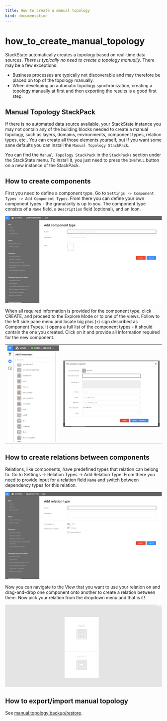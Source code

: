 ```yaml
---
title: How to create a manual topology
kind: documentation
---
```


# how\_to\_create\_manual\_topology

StackState automatically creates a topology based on real-time data sources. _There is typically no need to create a topology manually_. There may be a few exceptions:

* Business processes are typically not discoverable and may therefore be placed on top of the topology manually.
* When developing an automatic topology synchronization, creating a topology manually at first and then exporting the results is a good first step.

## Manual Topology StackPack

If there is no automated data source available, your StackState instance you may not contain any of the building blocks needed to create a manual topology, such as layers, domains, environments, component types, relation types, etc.. You can create all those elements yourself, but if you want some sane defaults you can install the `Manual Topology StackPack`.

You can find the `Manual Topology StackPack` in the `StackPacks` section under the StackState menu. To install it, you just need to press the `INSTALL` button on a new instance of the StackPack.

## How to create components

First you need to define a component type. Go to `Settings -> Component Types -> Add Component Types`. From there you can define your own component types - the granularity is up to you. The component type consists of a `Name` field, a `Description` field \(optional\), and an Icon.

![Add component type screen](../.gitbook/assets/add_comp_type.png)

When all required information is provided for the component type, click CREATE, and proceed to the Explore Mode or to one of the views. Follow to the left side pane menu and locate big plus \(`+`\) sign described as Component Types. It opens a full list of the component types - it should contain the one you created. Click on it and provide all information required for the new component.

|  |  |
| :---: | :---: |
| ![Component Types list](../.gitbook/assets/plus_list.png) | ![New component](../.gitbook/assets/new_component.png) |

## How to create relations between components

Relations, like components, have predefined types that relation can belong to. Go to Settings -&gt; Relation Types -&gt; Add Relation Type. From there you need to provide input for a relation field `Name` and switch between dependency types for this relation.

![Add relation type screen](../.gitbook/assets/add_rel_type.png)

Now you can navigate to the View that you want to use your relation on and drag-and-drop one component onto another to create a relation between them. Now pick your relation from the dropdown menu and that is it!

![Create relation](../.gitbook/assets/relation.gif)

## How to export/import manual topology

See [manual topology backup/restore](https://github.com/mpvvliet/stackstate-docs/tree/0f69067c340456b272cfe50e249f4f4ee680f8d9/setup/backup_restore/manual_topology/README.md).

